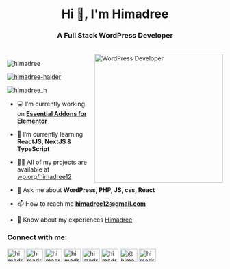 <h1 align="center">Hi 👋, I'm Himadree</h1>
<h3 align="center">A Full Stack WordPress Developer</h3>
<br>
<img align="right" alt="WordPress Developer"  width="300" src="https://himadree.com/github/Programming.png" />

<p align="left"> <img src="https://komarev.com/ghpvc/?username=himadree&label=Profile%20views&color=0e75b6&style=flat" alt="himadree" /> </p>

<p align="left"> <a href="https://www.linkedin.com/in/himadree-halder/" target="blank"><img src="https://img.shields.io/badge/LinkedIn-555555?style=flat&logo=linkedin&logoColor=white" alt="himadree-halder" /></a> </p>

<p align="left"> <a href="https://x.com/himadree_h" target="blank"><img src="https://img.shields.io/twitter/follow/himadree_h?logo=x&style=for-the-badge" alt="himadree_h" /></a> </p>

- 💻 I’m currently working on **[Essential Addons for Elementor](https://wordpress.org/plugins/essential-addons-for-elementor-lite/)**

- 🌱 I’m currently learning **ReactJS, NextJS & TypeScript**

- 👨‍💻 All of my projects are available at [wp.org/himadree12](https://profiles.wordpress.org/himadree12/)

- 💬 Ask me about **WordPress, PHP, JS, css, React**

- 📫 How to reach me **himadree12@gmail.com**

- 📄 Know about my experiences [Himadree](https://himadree.com/)


<h3 align="left">Connect with me:</h3>
<p align="left">
<a href="https://codepen.io/himadree" target="blank"><img align="center" src="https://raw.githubusercontent.com/rahuldkjain/github-profile-readme-generator/master/src/images/icons/Social/codepen.svg" alt="himadree" height="30" width="40" /></a>
<a href="https://dev.to/himadree" target="blank"><img align="center" src="https://raw.githubusercontent.com/rahuldkjain/github-profile-readme-generator/master/src/images/icons/Social/devto.svg" alt="himadree" height="30" width="40" /></a>
<a href="https://twitter.com/himadree_h" target="blank"><img align="center" src="https://raw.githubusercontent.com/rahuldkjain/github-profile-readme-generator/master/src/images/icons/Social/twitter.svg" alt="himadree_h" height="30" width="40" /></a>
<a href="https://linkedin.com/in/himadree-halder" target="blank"><img align="center" src="https://raw.githubusercontent.com/rahuldkjain/github-profile-readme-generator/master/src/images/icons/Social/linked-in-alt.svg" alt="himadree-halder" height="30" width="40" /></a>
<a href="https://fb.com/himadree.h" target="blank"><img align="center" src="https://raw.githubusercontent.com/rahuldkjain/github-profile-readme-generator/master/src/images/icons/Social/facebook.svg" alt="himadree.h" height="30" width="40" /></a>
<a href="https://instagram.com/himadree.h" target="blank"><img align="center" src="https://raw.githubusercontent.com/rahuldkjain/github-profile-readme-generator/master/src/images/icons/Social/instagram.svg" alt="himadree.h" height="30" width="40" /></a>
<a href="https://medium.com/@himadree12" target="blank"><img align="center" src="https://raw.githubusercontent.com/rahuldkjain/github-profile-readme-generator/master/src/images/icons/Social/medium.svg" alt="@himadree12" height="30" width="40" /></a>
<a href="https://www.hackerrank.com/himadree" target="blank"><img align="center" src="https://raw.githubusercontent.com/rahuldkjain/github-profile-readme-generator/master/src/images/icons/Social/hackerrank.svg" alt="himadree" height="30" width="40" /></a>
</p>
